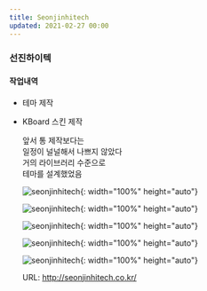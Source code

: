 ```yaml
---
title: Seonjinhitech
updated: 2021-02-27 00:00
---
```


### 선진하이텍
  
#### 작업내역
- 테마 제작
- KBoard 스킨 제작
  
	앞서 통 제작보다는  
	일정이 널널해서 나쁘지 않았다  
	거의 라이브러리 수준으로  
	테마를 설계했었음  
  
	![seonjinhitech](https://github.com/project0210/project0210.github.io/blob/master/_posts/images/seonjinhitech/001.png?raw=true){: width="100%" height="auto"}
  
	![seonjinhitech](https://github.com/project0210/project0210.github.io/blob/master/_posts/images/seonjinhitech/002.png?raw=true){: width="100%" height="auto"}
  
	![seonjinhitech](https://github.com/project0210/project0210.github.io/blob/master/_posts/images/seonjinhitech/003.png?raw=true){: width="100%" height="auto"}
  
	![seonjinhitech](https://github.com/project0210/project0210.github.io/blob/master/_posts/images/seonjinhitech/004.png?raw=true){: width="100%" height="auto"}
  
	![seonjinhitech](https://github.com/project0210/project0210.github.io/blob/master/_posts/images/seonjinhitech/005.png?raw=true){: width="100%" height="auto"}
  
	URL: http://seonjinhitech.co.kr/
